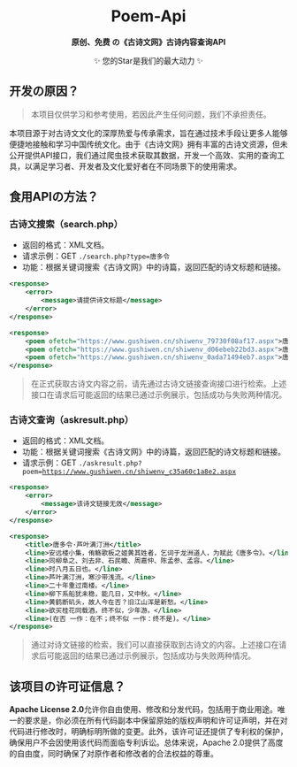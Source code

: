 <h1 align=center>Poem-Api</h1>
<p align=center><b>原创、免费 の《古诗文网》古诗内容查询API</b></p>
<p align=center>✨ 您的Star是我们的最大动力 ✨</p>

## 开发の原因？

> 本项目仅供学习和参考使用，若因此产生任何问题，我们不承担责任。

本项目源于对古诗文文化的深厚热爱与传承需求，旨在通过技术手段让更多人能够便捷地接触和学习中国传统文化。由于《古诗文网》拥有丰富的古诗文资源，但未公开提供API接口，我们通过爬虫技术获取其数据，开发一个高效、实用的查询工具，以满足学习者、开发者及文化爱好者在不同场景下的使用需求。

## 食用APIの方法？

### 古诗文搜索（search.php）
- 返回的格式：XML文档。
- 请求示例：GET <code>./search.php?type=唐多令</code>
- 功能：根据关键词搜索《古诗文网》中的诗篇，返回匹配的诗文标题和链接。

```xml
<response>
    <error>
        <message>请提供诗文标题</message>
    </error>
</response>
```

```xml
<response>
    <poem ofetch="https://www.gushiwen.cn/shiwenv_79730f08af17.aspx">唐多令·芦叶满汀洲 - 刘过</poem>
    <poem ofetch="https://www.gushiwen.cn/shiwenv_d06ebeb22bd3.aspx">唐多令·惜别 - 吴文英</poem>
    <poem ofetch="https://www.gushiwen.cn/shiwenv_0ada71494eb7.aspx">唐多令·柳絮 - 曹雪芹</poem>
</response>
```

> 在正式获取古诗文内容之前，请先通过古诗文链接查询接口进行检索。上述接口在请求后可能返回的结果已通过示例展示，包括成功与失败两种情况。

### 古诗文查询（askresult.php）
- 返回的格式：XML文档。
- 功能：根据关键词搜索《古诗文网》中的诗篇，返回匹配的诗文标题和链接。
- 请求示例：GET <code>./askresult.php?poem=https://www.gushiwen.cn/shiwenv_c35a60c1a8e2.aspx</code>

```xml
<response>
    <error>
        <message>该诗文链接无效</message>
    </error>
</response>
```

```xml
<response>
    <title>唐多令·芦叶满汀洲</title>
    <line>安远楼小集，侑觞歌板之姬黄其姓者，乞词于龙洲道人，为赋此《唐多令》。</line>
    <line>同柳阜之、刘去非、石民瞻、周嘉仲、陈孟参、孟容。</line>
    <line>时八月五日也。</line>
    <line>芦叶满汀洲，寒沙带浅流。</line>
    <line>二十年重过南楼。</line>
    <line>柳下系船犹未稳，能几日，又中秋。</line>
    <line>黄鹤断矶头，故人今在否？旧江山浑是新愁。</line>
    <line>欲买桂花同载酒，终不似，少年游。</line>
    <line>(在否 一作：在不；终不似 一作：终不是)。</line>
</response>
```

> 通过对诗文链接的检索，我们可以直接获取到古诗文的内容。上述接口在请求后可能返回的结果已通过示例展示，包括成功与失败两种情况。

## 该项目の许可证信息？

**Apache License 2.0**允许你自由使用、修改和分发代码，包括用于商业用途。唯一的要求是，你必须在所有代码副本中保留原始的版权声明和许可证声明，并在对代码进行修改时，明确标明所做的变更。此外，该许可证还提供了专利权的保护，确保用户不会因使用该代码而面临专利诉讼。总体来说，Apache 2.0提供了高度的自由度，同时确保了对原作者和修改者的合法权益的尊重。
